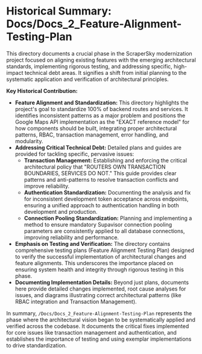 # Historical Summary: Docs/Docs_2_Feature-Alignment-Testing-Plan

This directory documents a crucial phase in the ScraperSky modernization project focused on aligning existing features with the emerging architectural standards, implementing rigorous testing, and addressing specific, high-impact technical debt areas. It signifies a shift from initial planning to the systematic application and verification of architectural principles.

**Key Historical Contribution:**

*   **Feature Alignment and Standardization:** This directory highlights the project's goal to standardize 100% of backend routes and services. It identifies inconsistent patterns as a major problem and positions the Google Maps API implementation as the "EXACT reference model" for how components should be built, integrating proper architectural patterns, RBAC, transaction management, error handling, and modularity.
*   **Addressing Critical Technical Debt:** Detailed plans and guides are provided for tackling specific, pervasive issues:
    *   **Transaction Management:** Establishing and enforcing the critical architectural policy that "ROUTERS OWN TRANSACTION BOUNDARIES, SERVICES DO NOT." This guide provides clear patterns and anti-patterns to resolve transaction conflicts and improve reliability.
    *   **Authentication Standardization:** Documenting the analysis and fix for inconsistent development token acceptance across endpoints, ensuring a unified approach to authentication handling in both development and production.
    *   **Connection Pooling Standardization:** Planning and implementing a method to ensure mandatory Supavisor connection pooling parameters are consistently applied to all database connections, improving reliability and performance.
*   **Emphasis on Testing and Verification:** The directory contains comprehensive testing plans (Feature Alignment Testing Plan) designed to verify the successful implementation of architectural changes and feature alignments. This underscores the importance placed on ensuring system health and integrity through rigorous testing in this phase.
*   **Documenting Implementation Details:** Beyond just plans, documents here provide detailed changes implemented, root cause analyses for issues, and diagrams illustrating correct architectural patterns (like RBAC integration and Transaction Management).

In summary, `/Docs/Docs_2_Feature-Alignment-Testing-Plan` represents the phase where the architectural vision began to be systematically applied and verified across the codebase. It documents the critical fixes implemented for core issues like transaction management and authentication, and establishes the importance of testing and using exemplar implementations to drive standardization.